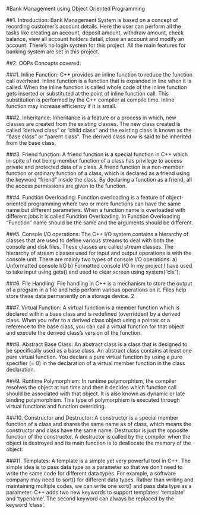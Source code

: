 #Bank Management using Object Oriented Programming

##1. Introduction:
Bank Management System is based on a concept of recording customer’s account details.
Here the user can perform all the tasks like creating an account, deposit amount, withdraw
amount, check balance, view all account holders detail, close an account and modify an
account. There’s no login system for this project. All the main features for banking system are
set in this project.

##2. OOPs Concepts covered:

###1. Inline Function:
C++ provides an inline function to reduce the function call overhead. Inline function is a
function that is expanded in line when it is called. When the inline function is called whole
code of the inline function gets inserted or substituted at the point of inline function call. This
substitution is performed by the C++ compiler at compile time. Inline function may increase
efficiency if it is small.

###2. Inheritance:
Inheritance is a feature or a process in which, new classes are created from the existing
classes. The new class created is called “derived class” or “child class” and the existing class
is known as the “base class” or “parent class”. The derived class now is said to be inherited
from the base class.

###3. Friend function:
A friend function is a special function in C++ which in-spite of not being member function of
a class has privilege to access private and protected data of a class.
A friend function is a non-member function or ordinary function of a class, which is declared
as a friend using the keyword “friend” inside the class. By declaring a function as a friend, all
the access permissions are given to the function.

###4. Function Overloading:
Function overloading is a feature of object-oriented programming where two or more
functions can have the same name but different parameters. When a function name is
overloaded with different jobs it is called Function Overloading. In Function Overloading
“Function” name should be the same and the arguments should be different.

###5. Console I/O operations:
The C++ I/O system contains a hierarchy of classes that are used to define various streams to
deal with both the console and disk files. These classes are called stream classes. The
hierarchy of stream classes used for input and output operations is with the console unit.
There are mainly two types of console I/O operations:
a) Unformatted console I/O
b) Formatted console I/O
In my project I have used to take input using gets() and used to clear screen using
system(“cls”);

###6. File Handling:
File handling in C++ is a mechanism to store the output of a program in a file and help
perform various operations on it. Files help store these data permanently on a storage device.
2

###7. Virtual Function:
A virtual function is a member function which is declared within a base class and is redefined
(overridden) by a derived class. When you refer to a derived class object using a
pointer or a reference to the base class, you can call a virtual function for that object and
execute the derived class’s version of the function.

###8. Abstract Base Class:
An abstract class is a class that is designed to be specifically used as a base class. An abstract
class contains at least one pure virtual function. You declare a pure virtual function by using a
pure specifier (= 0) in the declaration of a virtual member function in the class declaration.

###9. Runtime Polymorphism:
In runtime polymorphism, the compiler resolves the object at run time and then it decides
which function call should be associated with that object. It is also known as dynamic or late
binding polymorphism. This type of polymorphism is executed through virtual functions and
function overriding.

###10. Constructor and Destructor:
A constructor is a special member function of a class and shares the same name as of class,
which means the constructor and class have the same name.
Destructor is just the opposite function of the constructor. A destructor is called by the
compiler when the object is destroyed and its main function is to deallocate the memory of
the object.

###11. Templates:
A template is a simple yet very powerful tool in C++. The simple idea is to pass data type as a
parameter so that we don’t need to write the same code for different data types. For example,
a software company may need to sort() for different data types. Rather than writing and
maintaining multiple codes, we can write one sort() and pass data type as a parameter.
C++ adds two new keywords to support templates: ‘template’ and ‘typename’. The second
keyword can always be replaced by the keyword ‘class’.
